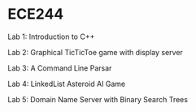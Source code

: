 # ECE244
Lab 1: Introduction to C++

Lab 2: Graphical TicTicToe game with display server

Lab 3: A Command Line Parsar 

Lab 4: LinkedList Asteroid AI Game 

Lab 5: Domain Name Server with Binary Search Trees
